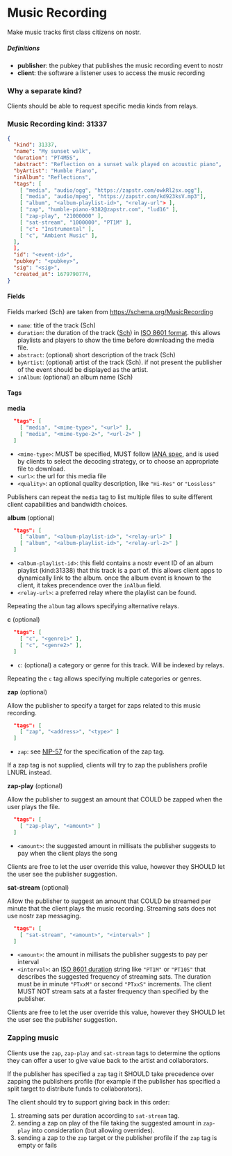 # Music Recording

Make music tracks first class citizens on nostr.

##### Definitions

 - **publisher**: the pubkey that publishes the music recording event to nostr
 - **client**: the software a listener uses to access the music recording

### Why a separate kind?

Clients should be able to request specific media kinds from relays.

### Music Recording kind: 31337

```JSON
{
  "kind": 31337,
  "name": "My sunset walk",
  "duration": "PT4M5S",
  "abstract": "Reflection on a sunset walk played on acoustic piano",
  "byArtist": "Humble Piano",
  "inAlbum": "Reflections",
  "tags": [
    [ "media", "audio/ogg", "https://zapstr.com/owkRl2sx.ogg"],
    [ "media", "audio/mpeg", "https://zapstr.com/kd923ksV.mp3"],
    [ "album", "<album-playlist-id>", "<relay-url"> ],
    [ "zap", "humble-piano-9382@zapstr.com", "lud16" ],
    [ "zap-play", "21000000" ],
    [ "sat-stream", "1000000", "PT1M" ],
    [ "c": "Instrumental" ],
    [ "c", "Ambient Music" ],
  ],
  ],
  "id": "<event-id>",
  "pubkey": "<pubkey>",
  "sig": "<sig>",
  "created_at": 1679790774,
}
```

#### Fields

Fields marked (Sch) are taken from https://schema.org/MusicRecording

 - `name`: title of the track (Sch)
 - `duration`: the duration of the track ([Sch](https://schema.org/duration)) in [ISO 8601 format](https://en.wikipedia.org/wiki/ISO_8601#Durations). this allows playlists and players to show the time before downloading the media file.
 - `abstract`: (optional) short description of the track (Sch)
 - `byArtist`: (optional) artist of the track (Sch).
	if not present the publisher of the event should be displayed as the artist.
 - `inAlbum`: (optional) an album name (Sch)
 
#### Tags

**media**

```JSON
  "tags": [
  	[ "media", "<mime-type>", "<url>" ],
  	[ "media", "<mime-type-2>", "<url-2>" ]
  ]
```

 - `<mime-type>`: MUST be specified, MUST follow [IANA spec](https://www.iana.org/assignments/media-types/media-types.xhtml#audio), and is used by clients to select the decoding strategy, or to choose an appropriate file to download.
 - `<url>`: the url for this media file
 - `<quality>`: an optional quality description, like `"Hi-Res"` or `"Lossless"`

Publishers can repeat the `media` tag to list multiple files to suite different client capabilities and bandwidth choices.
 
**album** (optional)
 
```JSON
  "tags": [
  	[ "album", "<album-playlist-id>", "<relay-url>" ]
  	[ "album", "<album-playlist-id>", "<relay-url-2>" ]
  ]

```

 - `<album-playlist-id>`: this field contains a nostr event ID of an album playlist (kind:31338) that this track is a part of. this allows client apps to dynamically link to the album. once the album event is known to the client, it takes precendence over the `inAlbum` field.
 - `<relay-url>`: a preferred relay where the playlist can be found.

Repeating the `album` tag allows specifying alternative relays.

**c** (optional)

```JSON
  "tags": [
    [ "c", "<genre1>" ],
    [ "c", "<genre2>" ],
  ]
```

 - `c`: (optional) a category or genre for this track. Will be indexed by relays.

Repeating the `c` tag allows specifying multiple categories or genres.

**zap** (optional)

Allow the publisher to specify a target for zaps related to this music recording.

```JSON
  "tags": [
  	[ "zap", "<address>", "<type>" ]
  ]

```

 - `zap`: see [NIP-57](57.md#appendix-g-zap-tag-on-zapped-event) for the specification of the zap tag.

If a zap tag is not supplied, clients will try to zap the publishers profile LNURL instead.

**zap-play** (optional)

Allow the publisher to suggest an amount that COULD be zapped when the user plays the file.

```JSON
  "tags": [
  	[ "zap-play", "<amount>" ]
  ]
```
 - `<amount>`: the suggested amount in millisats the publisher suggests to pay when the client plays the song

Clients are free to let the user override this value, however they SHOULD let the user see the publisher suggestion.

**sat-stream** (optional)

Allow the publisher to suggest an amount that COULD be streamed per minute that the client plays the music recording. Streaming sats does not use nostr zap messaging.

```JSON
  "tags": [
  	[ "sat-stream", "<amount>", "<interval>" ]
  ]
```

 - `<amount>`: the amount in millisats the publisher suggests to pay per interval
 - `<interval>`: an [ISO 8601 duration](https://en.wikipedia.org/wiki/ISO_8601#Durations) string like `"PT1M"` or `"PT10S"` that describes the suggested frequency of streaming sats. The duration must be in minute `"PTxxM"` or second `"PTxxS"` increments. The client MUST NOT stream sats at a faster frequency than specified by the publisher.

Clients are free to let the user override this value, however they SHOULD let the user see the publisher suggestion.

### Zapping music

Clients use the `zap`, `zap-play` and `sat-stream` tags to determine the options they can offer a user to give value back to the artist and collaborators.

If the publisher has specified a `zap` tag it SHOULD take precedence over zapping the publishers profile (for example if the publisher has specified a split target to distribute funds to collaborators).

The client should try to support giving back in this order:

1. streaming sats per duration according to `sat-stream` tag.
2. sending a zap on play of the file taking the suggested amount in `zap-play` into consideration (but allowing overrides).
3. sending a zap to the `zap` target or the publisher profile if the `zap` tag is empty or fails
